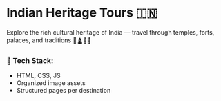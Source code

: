 # Indian Heritage Tours 🇮🇳

Explore the rich cultural heritage of India — travel through temples, forts, palaces, and traditions 🌸🛕🏯🕌

### 💼 Tech Stack:
- HTML, CSS, JS
- Organized image assets
- Structured pages per destination
